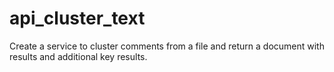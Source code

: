 # api_cluster_text
Create a service to cluster comments from a file and return a document with results and additional key results.
